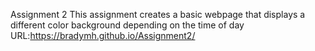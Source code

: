 Assignment 2
This assignment creates a basic webpage that displays a different color background depending on the time of day
URL:https://bradymh.github.io/Assignment2/
